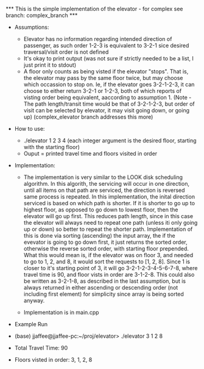 *** This is the simple implementation of the elevator - for complex see branch: complex_branch ***

-   Assumptions:
    -   Elevator has no information regarding intended direction of passenger, as such order 1-2-3 is equivalent to 3-2-1 sice desired traversal/visit order
        is not defined
    -   It's okay to print output (was not sure if strictly needed to be a list, I just print it to stdout)
    -   A floor only counts as being visted if the elevator "stops". That is, the elevator may pass by the same floor twice, but may choose which occassion
        to stop on. Ie, if the elevator goes 3-2-1-2-3, it can choose to either return 3-2-1 or 1-2-3, both of which reports of visting order being equivalent,
        aaccording to assumption 1. (Note - The path length/transit time would be that of 3-2-1-2-3, but order of visit can be selected by elevator, it may visit going down, or going up) (complex_elevator branch addresses this more)

-   How to use:
    -   ./elevator 1 2 3 4 (each integer argument is the desired floor, starting with the starting floor)
    -   Ouput = printed travel time and floors visited in order

-   Implementation:
    -   The implementation is very similar to the LOOK disk scheduling algorithm. In this algorith, the servicing
        will occur in one direction, until all items on that path are serviced, the direction is reversed same process is repeated.
        In this implementation, the inital direction serviced is based on which path is shorter. If it is shorter to go up to highest floor,
        as opposed to go down to lowest floor, then the elevator will go up first. This reduces path length, since in this case the elevator will
        always need to repeat one path (unless iti only going up or down) so better to repeat the shorter path. Implementation of this is done via sorting
        (ascending) the input array, the if the evevator is going to go down first, it just returns the sorted order, otherwise the reverse sorted order, with
        starting floor prepended. What this would mean is, if the elevator was on floor 3, and needed to go to 1, 2, and 8, it would sort the requests to [1, 2, 8]. Since 1 is closer to it's starting point of 3, it will go 3-2-1-2-3-4-5-6-7-8, where travel time is 90, and floor vists in order are 3-1-2-8.
        This could also be written as 3-2-1-8, as described in the last assumption, but is always returned in either ascending or descending order (not including first element) for simplicity since array is being sorted anyway.

    -   Implementation is in main.cpp

-   Example Run

-   (base) jjaffee@jjaffee-pc:~/proj/elevator> ./elevator 3 1 2 8
-   Total Travel Time: 90
-   Floors visted in order: 3, 1, 2, 8